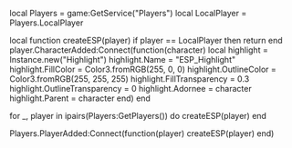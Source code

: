 
local Players = game:GetService("Players")
local LocalPlayer = Players.LocalPlayer


local function createESP(player)
    if player == LocalPlayer then return end
    player.CharacterAdded:Connect(function(character)
        local highlight = Instance.new("Highlight")
        highlight.Name = "ESP_Highlight"
        highlight.FillColor = Color3.fromRGB(255, 0, 0) 
        highlight.OutlineColor = Color3.fromRGB(255, 255, 255)
        highlight.FillTransparency = 0.3
        highlight.OutlineTransparency = 0
        highlight.Adornee = character
        highlight.Parent = character
    end)
end


for _, player in ipairs(Players:GetPlayers()) do
    createESP(player)
end


Players.PlayerAdded:Connect(function(player)
    createESP(player)
end)
